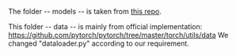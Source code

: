 The folder -- models -- is taken from 
[this repo](https://github.com/kuangliu/pytorch-cifar.git).

This folder -- data --  is mainly from official implementation:
https://github.com/pytorch/pytorch/tree/master/torch/utils/data
We changed "dataloader.py" according to our requirement.